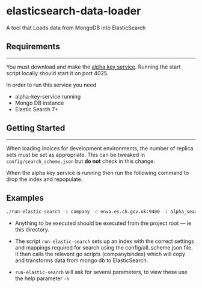 # elasticsearch-data-loader
A tool that Loads data from MongoDB into ElasticSearch

## Requirements
---------------
You must download and make the [alpha key service](https://github.com/companieshouse/alpha-key-service). Running the start script locally should start it on port 4025.

In order to run this service you need

* alpha-key-service running
* Mongo DB instance
* Elastic Search 7+

## Getting Started
-------------------
When loading indices for development environments, the number of replica sets must be set as appropriate.
This can be tweaked in `config/search_scheme.json` but **do not** check in this change.

When the alpha key service is running then run the following command to drop the index and repopulate.

## Examples 
```bash
./run-elastic-search -s company -e enva.es.ch.gov.uk:9400 -i alpha_search -m chs-pp-mes-sl2.ch.gov.uk:27019 -u admin -p admin -a http://chs-alphakey-pp.internal.ch -c false
```

* Anything to be executed should be executed from the project root — ie this directory.

* The script `run-elastic-search` sets up an index with the correct settings and mappings required for
search using the config/all_scheme.json file. It then calls the relevant go scripts (companybindex) which will copy and transforms data from mongo db to ElasticSearch.

* `run-elastic-search` will ask for several parameters, to view these use the help parameter `-h`


